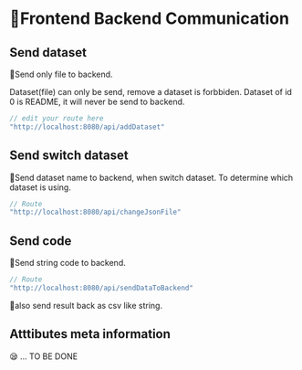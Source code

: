 # 🤠Frontend Backend Communication

## Send dataset

🚀Send only file to backend. 

Dataset(file) can only be send, remove a dataset is forbbiden. Dataset of id 0 is README, it will never be send to backend.

```java
// edit your route here
"http://localhost:8080/api/addDataset"
```

## Send switch dataset
🚀Send dataset name to backend, when switch dataset. To determine which dataset is using.
```java
// Route
"http://localhost:8080/api/changeJsonFile"
```

## Send code
🚀Send string code to backend.
```javascript
// Route
"http://localhost:8080/api/sendDataToBackend"
```
🤌also send result back as csv like string.

## Atttibutes meta information
😪 ... TO BE DONE